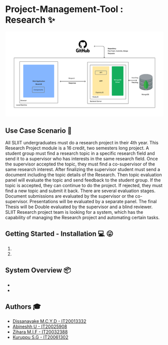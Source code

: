 # Project-Management-Tool : Research :sparkles:

![logo](images/architecture.png "logo")

## Use Case Scenario :palm_tree:

All SLIIT undergraduates must do a research project in their 4th year. This Research Project
module is a 16 credit, two semesters long project. A student group must find a research topic in
a specific research field and send it to a supervisor who has interests in the same research field.
Once the supervisor accepted the topic, they must find a co-supervisor of the same research
interest.
After finalizing the supervisor student must send a document including the topic details of the
Research. Then topic evaluation panel will evaluate the topic and send feedback to the student
group. If the topic is accepted, they can continue to do the project. If rejected, they must find a
new topic and submit it back.
There are several evaluation stages. Document submissions are evaluated by the supervisor or
the co-supervisor. Presentations will be evaluated by a separate panel. The final Thesis will be
Double evaluated by the supervisor and a blind reviewer.
SLIIT Research project team is looking for a system, which has the capability of managing the
Research project and automating certain tasks.

## Getting Started - Installation :computer: :stuck_out_tongue:

1.
2.


## System Overview :package:

-
-

## Authors :mortar_board:
- [Dissanayake M.C.Y.D  -  IT20013332](https://github.com/Chabbax)
- [Abineshh U  -  IT20025908](https://github.com/)
- [Zihara M.I.F  -  IT20032388](https://github.com/)
- [Kuruppu S.G  -  IT20061302](https://github.com/)
